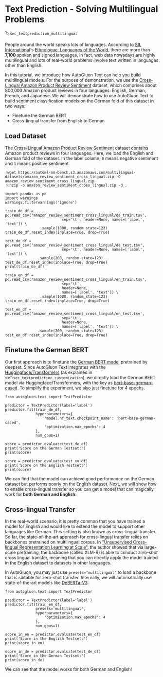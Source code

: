 # Text Prediction - Solving Multilingual Problems
:label:`sec_textprediction_multilingual`

People around the world speaks lots of languages. According to [SIL International](https://en.wikipedia.org/wiki/SIL_International)'s [Ethnologue: Languages of the World](https://en.wikipedia.org/wiki/Ethnologue), there are more than **7,100** spoken and signed languages. In fact, web data nowadays are highly multilingual and lots of real-world problems involve text written in languages other than English.

In this tutorial, we introduce how AutoGluon Text can help you build multilingual models. For the purpose of demonstration, we use the [Cross-Lingual Amazon Product Review Sentiment](https://webis.de/data/webis-cls-10.html) dataset, which comprises about 800,000 Amazon product reviews in four languages: English, German, French, and Japanese. We will demonstrate how to use AutoGluon Text to build sentiment classification models on the German fold of this dataset in two ways:

- Finetune the German BERT
- Cross-lingual transfer from English to German

## Load Dataset

The [Cross-Lingual Amazon Product Review Sentiment](https://webis.de/data/webis-cls-10.html) dataset contains Amazon product reviews in four languages. Here, we load the English and German fold of the dataset. In the label column, `0` means negative sentiment and `1` means positive sentiment.


```{.python .input}
!wget https://automl-mm-bench.s3.amazonaws.com/multilingual-datasets/amazon_review_sentiment_cross_lingual.zip -O amazon_review_sentiment_cross_lingual.zip
!unzip -o amazon_review_sentiment_cross_lingual.zip -d .
```


```{.python .input}
import pandas as pd
import warnings
warnings.filterwarnings('ignore')

train_de_df = pd.read_csv('amazon_review_sentiment_cross_lingual/de_train.tsv',
                          sep='\t', header=None, names=['label', 'text']) \
                .sample(1000, random_state=123)
train_de_df.reset_index(inplace=True, drop=True)

test_de_df = pd.read_csv('amazon_review_sentiment_cross_lingual/de_test.tsv',
                          sep='\t', header=None, names=['label', 'text']) \
               .sample(200, random_state=123)
test_de_df.reset_index(inplace=True, drop=True)
print(train_de_df)
```


```{.python .input}
train_en_df = pd.read_csv('amazon_review_sentiment_cross_lingual/en_train.tsv',
                          sep='\t',
                          header=None,
                          names=['label', 'text']) \
                .sample(1000, random_state=123)
train_en_df.reset_index(inplace=True, drop=True)

test_en_df = pd.read_csv('amazon_review_sentiment_cross_lingual/en_test.tsv',
                          sep='\t',
                          header=None,
                          names=['label', 'text']) \
               .sample(200, random_state=123)
test_en_df.reset_index(inplace=True, drop=True)
```

## Finetune the German BERT

Our first approach is to finetune the [German BERT model](https://www.deepset.ai/german-bert) pretrained by deepset. Since AutoGluon Text integrates with the [Huggingface/Transformers](https://huggingface.co/docs/transformers/index) (as explained in :ref:`sec_textprediction_customization`), we directly load the German BERT model via Huggingface/Transformers, with the key as [bert-base-german-cased](https://huggingface.co/bert-base-german-cased). To simplify the experiment, we also just finetune for 4 epochs.


```{.python .input}
from autogluon.text import TextPredictor

predictor = TextPredictor(label='label')
predictor.fit(train_de_df,
              hyperparameters={
                  'model.hf_text.checkpoint_name': 'bert-base-german-cased',
                  'optimization.max_epochs': 4
              },
              num_gpus=1)
```


```{.python .input}
score = predictor.evaluate(test_de_df)
print('Score on the German Testset:')
print(score)
```


```{.python .input}
score = predictor.evaluate(test_en_df)
print('Score on the English Testset:')
print(score)
```

We can find that the model can achieve good performance on the German dataset but performs poorly on the English dataset. Next, we will show how to enable cross-lingual transfer so you can get a model that can magically work for **both German and English**.

## Cross-lingual Transfer

In the real-world scenario, it is pretty common that you have trained a model for English and would like to extend the model to support other languages like German. This setting is also known as cross-lingual transfer. So far, the state-of-the-art approach for cross-lingual transfer relies on backbones pretrained on multilingual corpus. In ["Unsupervised Cross-lingual Representation Learning at Scale"](https://arxiv.org/pdf/1911.02116.pdf), the author showed that via large-scale pretraining, the backbone (called XLM-R) is able to conduct *zero-shot* cross lingual transfer, meaning that you can directly apply the model trained in the English dataset to datasets in other languages.

In AutoGluon, you may just use `presets="multilingual"` to load a backbone that is suitable for zero-shot transfer. Internally, we will automatically use state-of-the-art models like [DeBERTa-V3](https://arxiv.org/abs/2111.09543).


```{.python .input}
from autogluon.text import TextPredictor

predictor = TextPredictor(label='label')
predictor.fit(train_en_df,
              presets='multilingual',
              hyperparameters={
                  'optimization.max_epochs': 4
              },
              num_gpus=1)
```


```{.python .input}
score_in_en = predictor.evaluate(test_en_df)
print('Score in the English Testset:')
print(score_in_en)
```


```{.python .input}
score_in_de = predictor.evaluate(test_de_df)
print('Score in the German Testset:')
print(score_in_de)
```

We can see that the model works for both German and English!

